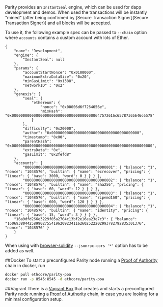 Parity provides an `InstantSeal` engine, which can be used for dapp development and demos. When used the transactions will be instantly "mined" (after being confirmed by [Secure Transaction Signer](Secure Transaction Signer)) and all blocks will be accepted.

To use it, the following example spec can be passed to `--chain` option where `accounts` contains a custom account with lots of Ether.
```
{
	"name": "Development",
	"engine": {
		"InstantSeal": null
	},
	"params": {
		"accountStartNonce": "0x0100000",
		"maximumExtraDataSize": "0x20",
		"minGasLimit": "0x1388",
		"networkID" : "0x2"
	},
	"genesis": {
		"seal": {
			"ethereum": {
				"nonce": "0x00006d6f7264656e",
				"mixHash": "0x00000000000000000000000000000000000000647572616c65787365646c6578"
			}
		},
		"difficulty": "0x20000",
		"author": "0x0000000000000000000000000000000000000000",
		"timestamp": "0x00",
		"parentHash": "0x0000000000000000000000000000000000000000000000000000000000000000",
		"extraData": "0x",
		"gasLimit": "0x2fefd8"
	},
	"accounts": {
		"0000000000000000000000000000000000000001": { "balance": "1", "nonce": "1048576", "builtin": { "name": "ecrecover", "pricing": { "linear": { "base": 3000, "word": 0 } } } },
		"0000000000000000000000000000000000000002": { "balance": "1", "nonce": "1048576", "builtin": { "name": "sha256", "pricing": { "linear": { "base": 60, "word": 12 } } } },
		"0000000000000000000000000000000000000003": { "balance": "1", "nonce": "1048576", "builtin": { "name": "ripemd160", "pricing": { "linear": { "base": 600, "word": 120 } } } },
		"0000000000000000000000000000000000000004": { "balance": "1", "nonce": "1048576", "builtin": { "name": "identity", "pricing": { "linear": { "base": 15, "word": 3 } } } },
    "16a9dfd266e3229f05a2704c13bf2e16ea23e7c3": { "balance": "1606938044258990275541962092341162602522202993782792835301376", "nonce": "1048576" }
	}
}
```
When using with [browser-solidity](https://ethereum.github.io/browser-solidity) `--jsonrpc-cors '*'` option has to be added as well.

##Docker
To start a preconfigured Parity node running a [Proof of Authority](https://github.com/ethcore/parity/wiki/Proof-of-Authority-Chains) chain in docker, run
```bash
docker pull ethcore/parity-poa
docker run -p 8545:8545 -d ethcore/parity-poa 
```

##Vagrant
There is a [Vagrant Box](https://github.com/jesuscript/vagrant-eth-env) that creates and starts a preconfigured Parity node running a [Proof of Authority](https://github.com/ethcore/parity/wiki/Proof-of-Authority-Chains) chain, in case you are looking for a minimal configuration setup. 
